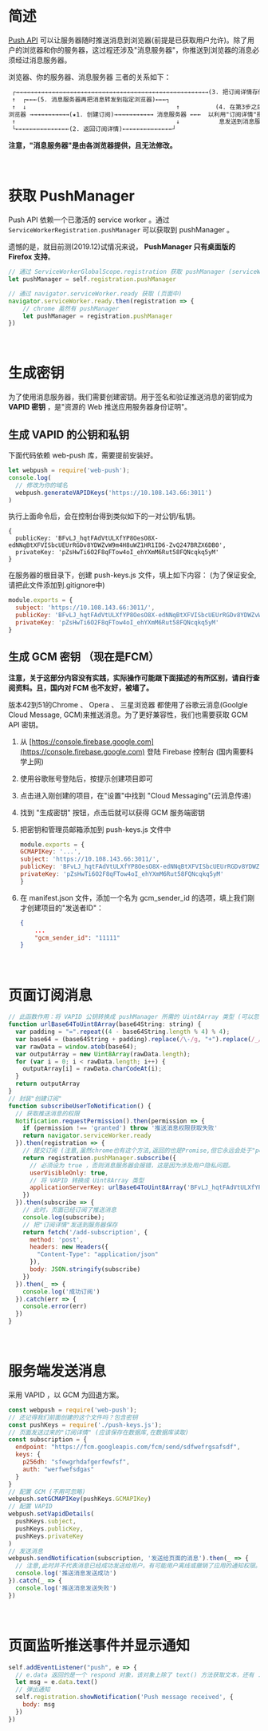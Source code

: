 
# 简述

[Push API](https://developer.mozilla.org/zh-CN/docs/Web/API/Push_API) 可以让服务器随时推送消息到浏览器(前提是已获取用户允许)。除了用户的浏览器和你的服务器，这过程还涉及"消息服务器"，你推送到浏览器的消息必须经过消息服务器。

浏览器、你的服务器、消息服务器 三者的关系如下：

``` txt
 ┌→→→→→→→→→→→→→→→→→→→→→→→→→→→→→→→→→→→→→→→→→→→→→→→→→→→→→→(3. 把订阅详情存储到服务器)→→→→→→→┐
 ↑  ┌←←←(5. 消息服务器再把消息转发到指定浏览器)←←←┐                                        ↓
 ↑  ↓                                          ↑          (4. 在第3步之后,就可           ↓
浏览器 →→→→→→→→→→→(★1. 创建订阅)→→→→→→→→→→→ 消息服务器 ←←←  以利用"订阅详情"把消  ←←← 你的服务器
 ↑                                             ↓           息发送到消息服务器 )
 └←←←←←←←←←←←←←←←(2. 返回订阅详情)←←←←←←←←←←←←←←┘
```

**注意，"消息服务器"是由各浏览器提供，且无法修改。**

</br>

# 获取 PushManager

Push API 依赖一个已激活的 service worker 。通过 `ServiceWorkerRegistration.pushManager` 可以获取到 pushManager 。

遗憾的是，就目前测(2019.12)试情况来说， **PushManager 只有桌面版的 Firefox 支持**。

``` js
// 通过 ServiceWorkerGlobalScope.registration 获取 pushManager (serviceWorker中)
let pushManager = self.registration.pushManager

// 通过 navigator.serviceWorker.ready 获取 (页面中)
navigator.serviceWorker.ready.then(registration => {
    // chrome 虽然有 pushManager
    let pushManager = registration.pushManager
})
```

</br>

# 生成密钥

为了使用消息服务器，我们需要创建密钥。用于签名和验证推送消息的密钥成为 **VAPID 密钥** ，是"资源的 Web 推送应用服务器身份证明"。

## 生成 VAPID 的公钥和私钥

  下面代码依赖 web-push 库，需要提前安装好。

  ``` js
  let webpush = require('web-push');
  console.log(
    // 修改为你的域名
    webpush.generateVAPIDKeys('https://10.108.143.66:3011')
  )
  ```

  执行上面命令后，会在控制台得到类似如下的一对公钥/私钥。

  ``` shell
  {
    publicKey: 'BFvLJ_hqtFAdVtULXfYP8OesO8X-edNNqBtXFVISbcUEUrRGDv8YDWZvW9m4H8uWZ1HR1ID6-ZvQ247BRZX6DB0',
    privateKey: 'pZsHwTi6O2F8qFTow4oI_ehYXmM6Rut58FQNcqkq5yM'
  }
  ```

  在服务器的根目录下，创建 push-keys.js 文件，填上如下内容： (为了保证安全,请把此文件添加到.gitignore中)

  ``` js
  module.exports = {
    subject: 'https://10.108.143.66:3011/',
    publicKey: 'BFvLJ_hqtFAdVtULXfYP8OesO8X-edNNqBtXFVISbcUEUrRGDv8YDWZvW9m4H8uWZ1HR1ID6-ZvQ247BRZX6DB0',
    privateKey: 'pZsHwTi6O2F8qFTow4oI_ehYXmM6Rut58FQNcqkq5yM'
  }
  ```

## 生成 GCM 密钥 （现在是FCM）

**注意，关于这部分内容没有实践，实际操作可能跟下面描述的有所区别，请自行查阅资料。且，国内对 FCM 也不友好，被墙了。**

版本42到51的Chrome 、 Opera 、 三星浏览器 都使用了谷歌云消息(Goolgle Cloud Message, GCM)来推送消息。为了更好兼容性，我们也需要获取 GCM API 密钥。

1. 从 [https://console.firebase.google.com](https://console.firebase.google.com) 登陆 Firebase 控制台 (国内需要科学上网)

2. 使用谷歌账号登陆后，按提示创建项目即可

3. 点击进入刚创建的项目，在"设置"中找到 "Cloud Messaging"(云消息传递)

4. 找到 "生成密钥" 按钮，点击后就可以获得 GCM 服务端密钥

5. 把密钥和管理员邮箱添加到 push-keys.js 文件中

    ``` js
    module.exports = {
    GCMAPIKey: '...',
    subject: 'https://10.108.143.66:3011/',
    publicKey: 'BFvLJ_hqtFAdVtULXfYP8OesO8X-edNNqBtXFVISbcUEUrRGDv8YDWZvW9m4H8uWZ1HR1ID6-ZvQ247BRZX6DB0',
    privateKey: 'pZsHwTi6O2F8qFTow4oI_ehYXmM6Rut58FQNcqkq5yM'
    }
    ```

6. 在 manifest.json 文件，添加一个名为 gcm_sender_id 的选项，填上我们刚才创建项目的"发送者ID"：

    ``` json
    {
        ...
        "gcm_sender_id": "11111"
    }
    ```

</br>

# 页面订阅消息

``` js
// 此函数作用：将 VAPID 公钥转换成 pushManager 所需的 Uint8Array 类型 (可以忽略其内部实现,除非你对密码学感兴趣)
function urlBase64ToUint8Array(base64String: string) {
  var padding = "=".repeat((4 - base64String.length % 4) % 4);
  var base64 = (base64String + padding).replace(/\-/g, "+").replace(/_/g, "/");
  var rawData = window.atob(base64);
  var outputArray = new Uint8Array(rawData.length);
  for (var i = 0; i < rawData.length; i++) {
    outputArray[i] = rawData.charCodeAt(i);
  }
  return outputArray
}
// 封装"创建订阅"
function subscribeUserToNotification() {
  // 获取推送消息的权限
  Notification.requestPermission().then(permission => {
    if (permission !== 'granted') throw '推送消息权限获取失败'
    return navigator.serviceWorker.ready
  }).then(registration => {
    // 提交订阅 (注意,虽然chrome也有这个方法,返回的也是Promise,但它永远会处于"pending"状态)
    return registration.pushManager.subscribe({
      // 必须设为 true ，否则消息服务器会报错，这是因为涉及用户隐私问题。
      userVisibleOnly: true,
      // 将 VAPID 转换成 Uint8Array 类型
      applicationServerKey: urlBase64ToUint8Array('BFvLJ_hqtFAdVtULXfYP8OesO8X-edNNqBtXFVISbcUEUrRGDv8YDWZvW9m4H8uWZ1HR1ID6-ZvQ247BRZX6DB0')
    })
  }).then(subscribe => {
    // 此时，页面已经订阅了推送消息
    console.log(subscribe);
    // 把"订阅详情"发送到服务器保存
    return fetch('/add-subscription', {
      method: 'post',
      headers: new Headers({
        "Content-Type": "application/json"
      }),
      body: JSON.stringify(subscribe)
    })
  }).then(_ => {
    console.log('成功订阅')
  }).catch(err => {
    console.error(err)
  })
}
```

</br>

# 服务端发送消息

采用 VAPID ，以 GCM 为回退方案。

``` js
const webpush = require('web-push');
// 还记得我们前面创建的这个文件吗？包含密钥
const pushKeys = require('./push-keys.js');
// 页面发送过来的"订阅详情" (应该保存在数据库,在数据库读取)
const subscription = {
  endpoint: "https://fcm.googleapis.com/fcm/send/sdfwefrgsafsdf",
  keys: {
    p256dh: "sfewgrhdafgerfewfsf",
    auth: "werfwefsdgas"
  }
}
// 配置 GCM (不用可忽略)
webpush.setGCMAPIKey(pushKeys.GCMAPIKey)
// 配置 VAPID
webpush.setVapidDetails(
  pushKeys.subject,
  pushKeys.publicKey,
  pushKeys.privateKey
)
// 发送消息
webpush.sendNotification(subscription, '发送给页面的消息').then(_ => {
  // 注意,此时并不代表消息已经成功发送给用户。有可能用户离线或撤销了应用的通知权限。
  console.log('推送消息发送成功')
}).catch(_ => {
  console.log('推送消息发送失败')
})
```

</br>

# 页面监听推送事件并显示通知

``` js
self.addEventListener("push", e => {
  // e.data 返回的是一个 respond 对象，该对象上除了 text() 方法获取文本，还有 .json() 方法把JSON字符串转成对象，具体看服务器的返回
  let msg = e.data.text()
  // 弹出通知
  self.registration.showNotification('Push message received', {
    body: msg
  })
})
```
